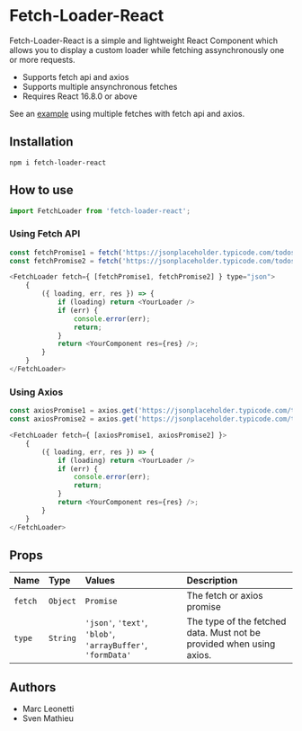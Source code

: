 Fetch-Loader-React
=======================

Fetch-Loader-React is a simple and lightweight React Component which allows you to display a custom loader while fetching assynchronously one or more requests.  

* Supports fetch api and axios
* Supports multiple ansynchronous fetches
* Requires React 16.8.0 or above

See an [example](https://jsfiddle.net/Bligoubloups/0bf248ce/22/) using multiple fetches with fetch api and axios.

## Installation

```
npm i fetch-loader-react
```

## How to use

```js
import FetchLoader from 'fetch-loader-react';
```

### Using Fetch API

```js
const fetchPromise1 = fetch('https://jsonplaceholder.typicode.com/todos/1'));
const fetchPromise2 = fetch('https://jsonplaceholder.typicode.com/todos/1'));
```
```js
<FetchLoader fetch={ [fetchPromise1, fetchPromise2] } type="json">
    {
        ({ loading, err, res }) => {
            if (loading) return <YourLoader />
            if (err) {
                console.error(err);
                return;
            }
            return <YourComponent res={res} />;
        }
    }
</FetchLoader>
```

### Using Axios

```js
const axiosPromise1 = axios.get('https://jsonplaceholder.typicode.com/todos/1'));
const axiosPromise2 = axios.get('https://jsonplaceholder.typicode.com/todos/1'));
```
```js
<FetchLoader fetch={ [axiosPromise1, axiosPromise2] }>
    {
        ({ loading, err, res }) => {
            if (loading) return <YourLoader />
            if (err) {
                console.error(err);
                return;
            }
            return <YourComponent res={res} />;
        }
    }
</FetchLoader>
```

## Props

| Name              | Type         | Values  | Description|
|:----              |:----          |:---- |:----|
| `fetch`           | `Object`     | `Promise` | The fetch or axios promise |
| `type`            | `String`      | `'json'`, `'text'`, `'blob'`, `'arrayBuffer'`, `'formData'` | The type of the fetched data. Must not be provided when using axios. |

## Authors
* Marc Leonetti
* Sven Mathieu